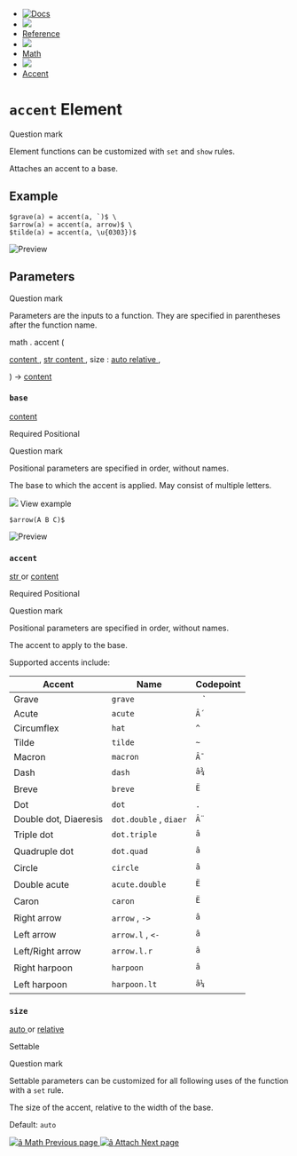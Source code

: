   * [ ![Docs](/assets/icons/16-docs-dark.svg) ](/docs)
  * ![](/assets/icons/16-arrow-right.svg)
  * [ Reference ](/docs/reference/)
  * ![](/assets/icons/16-arrow-right.svg)
  * [ Math ](/docs/reference/math/)
  * ![](/assets/icons/16-arrow-right.svg)
  * [ Accent ](/docs/reference/math/accent/)

#  ` accent ` Element

Question mark

Element functions can be customized with ` set ` and  ` show ` rules.

Attaches an accent to a base.

##  Example

    
    
    $grave(a) = accent(a, `)$ \
    $arrow(a) = accent(a, arrow)$ \
    $tilde(a) = accent(a, \u{0303})$
    

![Preview](/assets/docs/wdLZED2cvtXKAU75vKtAKwAAAAAAAAAA.png)

##  Parameters

Question mark

Parameters are the inputs to a function. They are specified in parentheses
after the function name.

math  .  accent  (

[ content ](/docs/reference/foundations/content/) ,  [ str
](/docs/reference/foundations/str/) [ content
](/docs/reference/foundations/content/) ,  size  :  [ auto
](/docs/reference/foundations/auto/) [ relative
](/docs/reference/layout/relative/) ,

)  -> [ content ](/docs/reference/foundations/content/)

###  ` base `

[ content ](/docs/reference/foundations/content/)

Required  Positional

Question mark

Positional parameters are specified in order, without names.

The base to which the accent is applied. May consist of multiple letters.

![](/assets/icons/16-arrow-right.svg) View example

    
    
    $arrow(A B C)$
    

![Preview](/assets/docs/aVpZuZcTglBCvF8kbjxN7AAAAAAAAAAA.png)

###  ` accent `

[ str ](/docs/reference/foundations/str/) or  [ content
](/docs/reference/foundations/content/)

Required  Positional

Question mark

Positional parameters are specified in order, without names.

The accent to apply to the base.

Supported accents include:

Accent  |  Name  |  Codepoint   
---|---|---  
Grave  |  ` grave ` |  ` ` `  
Acute  |  ` acute ` |  ` Â´ `  
Circumflex  |  ` hat ` |  ` ^ `  
Tilde  |  ` tilde ` |  ` ~ `  
Macron  |  ` macron ` |  ` Â¯ `  
Dash  |  ` dash ` |  ` â¾ `  
Breve  |  ` breve ` |  ` Ë `  
Dot  |  ` dot ` |  ` . `  
Double dot, Diaeresis  |  ` dot.double ` , ` diaer ` |  ` Â¨ `  
Triple dot  |  ` dot.triple ` |  ` â `  
Quadruple dot  |  ` dot.quad ` |  ` â `  
Circle  |  ` circle ` |  ` â `  
Double acute  |  ` acute.double ` |  ` Ë `  
Caron  |  ` caron ` |  ` Ë `  
Right arrow  |  ` arrow ` , ` -> ` |  ` â `  
Left arrow  |  ` arrow.l ` , ` <- ` |  ` â `  
Left/Right arrow  |  ` arrow.l.r ` |  ` â `  
Right harpoon  |  ` harpoon ` |  ` â `  
Left harpoon  |  ` harpoon.lt ` |  ` â¼ `  
  
###  ` size `

[ auto ](/docs/reference/foundations/auto/) or  [ relative
](/docs/reference/layout/relative/)

Settable

Question mark

Settable parameters can be customized for all following uses of the function
with a ` set ` rule.

The size of the accent, relative to the width of the base.

Default: ` auto  `

[ ![â](/assets/icons/16-arrow-right.svg) Math  Previous page
](/docs/reference/math/) [ ![â](/assets/icons/16-arrow-right.svg) Attach
Next page  ](/docs/reference/math/attach/)

